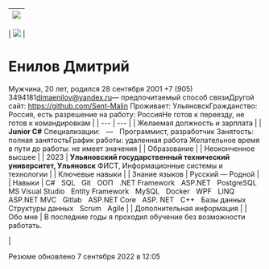 | ![](RackMultipart20220907-1-egz6w0_html_874c9a9ee9602c0a.png) |
| --- |

| ![](RackMultipart20220907-1-egz6w0_html_152da4150850d076.jpg) |
# **Енилов Дмитрий**
Мужчина, 20 лет, родился 28 сентября 2001
+7 (905) 3494181[dimaenilov@yandex.ru](mailto:dimaenilov@yandex.ru)— предпочитаемый способ связиДругой сайт: https://github.com/Sent-Malin
Проживает: УльяновскГражданство: Россия, есть разрешение на работу: РоссияНе готов к переезду, не готов к командировкам |
| --- | --- |
| Желаемая должность и зарплата |
| **Junior C#** Специализации:    —    Программист, разработчик
Занятость: полная занятостьГрафик работы: удаленная работа
Желательное время в пути до работы: не имеет значения |
| Образование |
| Неоконченное высшее |
| 2023 | **Ульяновский государственный технический университет, Ульяновск** ФИСТ, Информационные системы и технологии |
| Ключевые навыки |
| Знание языков | Русский — Родной |
| Навыки | C#    SQL    Git    ООП    .NET Framework    ASP.NET    PostgreSQL    MS Visual Studio    Entity Framework    MySQL    Docker    WPF    LINQ    ASP.NET MVC    Gitlab    ASP.NET Core    ASP. NET    C++    Базы данных    Структуры данных    Scrum    Agile |
| Дополнительная информация |
| Обо мне | В последние годы я проходил обучение без возможности работать.

 |

Резюме обновлено 7 сентября 2022 в 12:05
